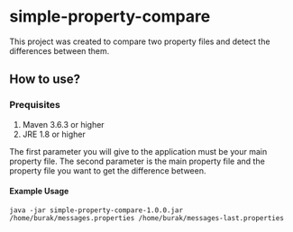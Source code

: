# simple-property-compare
This project was created to compare two property files and detect the differences between them.

## How to use?
### Prequisites
1. Maven 3.6.3 or higher
2. JRE 1.8 or higher

The first parameter you will give to the application must be your main property file. The second parameter is the main property file and the property file you want to get the difference between.

#### Example Usage
```
java -jar simple-property-compare-1.0.0.jar /home/burak/messages.properties /home/burak/messages-last.properties

